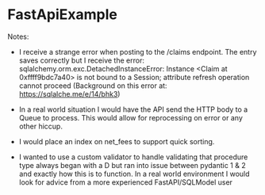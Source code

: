 # FastApiExample

Notes: 

 - I receive a strange error when posting to the /claims endpoint. The entry saves correctly but I receive the error:
 sqlalchemy.orm.exc.DetachedInstanceError: Instance <Claim at 0xffff9bdc7a40> is not bound to a Session; attribute refresh operation cannot proceed (Background on this error at: https://sqlalche.me/e/14/bhk3)

 - In a real world situation I would have the API send the HTTP body to a Queue to process. This would allow for reprocessing on error or any other hiccup.
 
 - I would place an index on net_fees to support quick sorting.

 - I wanted to use a custom validator to handle validating that procedure type always began with a D but ran into issue between pydantic 1 & 2 and exactly how this is to function. In a real world environment I would look for advice from a more experienced FastAPI/SQLModel user



